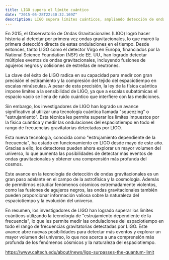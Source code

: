 ```yaml
---
title: LIGO supera el límite cuántico
date: "2015-05-28T22:40:32.169Z"
description: LIGO supera límites cuánticos, ampliando detección de ondas gravitacionales en frecuencias.
---
```


En 2015, el Observatorio de Ondas Gravitacionales (LIGO) logró hacer historia al detectar por primera vez ondas gravitacionales, lo que marcó la primera detección directa de estas ondulaciones en el tiempo. Desde entonces, tanto LIGO como el detector Virgo en Europa, financiados por la National Science Foundation (NSF) de EE. UU., han logrado detectar múltiples eventos de ondas gravitacionales, incluyendo fusiones de agujeros negros y colisiones de estrellas de neutrones.

La clave del éxito de LIGO radica en su capacidad para medir con gran precisión el estiramiento y la compresión del tejido del espaciotiempo en escalas minúsculas. A pesar de esta precisión, la ley de la física cuántica impone límites a la sensibilidad de LIGO, ya que a escalas subatómicas el espacio vacío se llena de ruido cuántico que interfiere con las mediciones.

Sin embargo, los investigadores de LIGO han logrado un avance significativo al utilizar una tecnología cuántica llamada "squeezing" o "estrujamiento". Esta técnica les permite superar los límites impuestos por la física cuántica y medir las ondulaciones del espaciotiempo en todo el rango de frecuencias gravitatorias detectadas por LIGO.

Esta nueva tecnología, conocida como "estrujamiento dependiente de la frecuencia", ha estado en funcionamiento en LIGO desde mayo de este año. Gracias a ello, los detectores pueden ahora explorar un mayor volumen del universo, lo que aumenta las posibilidades de detectar más eventos de ondas gravitacionales y obtener una comprensión más profunda del cosmos.

Este avance en la tecnología de detección de ondas gravitacionales es un gran paso adelante en el campo de la astrofísica y la cosmología. Además de permitirnos estudiar fenómenos cósmicos extremadamente violentos, como las fusiones de agujeros negros, las ondas gravitacionales también pueden proporcionar información valiosa sobre la naturaleza del espaciotiempo y la evolución del universo.

En resumen, los investigadores de LIGO han logrado superar los límites cuánticos utilizando la tecnología de "estrujamiento dependiente de la frecuencia", lo que les permite medir las ondulaciones del espaciotiempo en todo el rango de frecuencias gravitatorias detectadas por LIGO. Este avance abre nuevas posibilidades para detectar más eventos y explorar un mayor volumen del universo, lo que nos acerca a una comprensión más profunda de los fenómenos cósmicos y la naturaleza del espaciotiempo.

https://www.caltech.edu/about/news/ligo-surpasses-the-quantum-limit